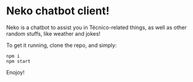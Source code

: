 # Neko chatbot client!

Neko is a chatbot to assist you in Técnico-related things, as well as other random stuffs, like weather and jokes!

To get it running, clone the repo, and simply:

```
npm i
npm start
```


Enojoy!